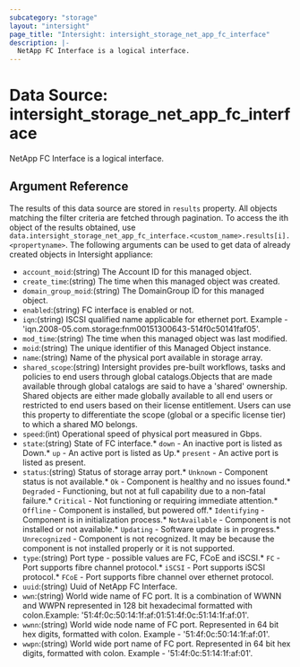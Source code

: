 ```yaml
---
subcategory: "storage"
layout: "intersight"
page_title: "Intersight: intersight_storage_net_app_fc_interface"
description: |-
  NetApp FC Interface is a logical interface.
---
```


# Data Source: intersight_storage_net_app_fc_interface
NetApp FC Interface is a logical interface.
## Argument Reference
The results of this data source are stored in `results` property.
All objects matching the filter criteria are fetched through pagination.
To access the ith object of the results obtained, use `data.intersight_storage_net_app_fc_interface.<custom_name>.results[i].<propertyname>`.
The following arguments can be used to get data of already created objects in Intersight appliance:
* `account_moid`:(string) The Account ID for this managed object. 
* `create_time`:(string) The time when this managed object was created. 
* `domain_group_moid`:(string) The DomainGroup ID for this managed object. 
* `enabled`:(string) FC interface is enabled or not. 
* `iqn`:(string) ISCSI qualified name applicable for ethernet port. Example - 'iqn.2008-05.com.storage:fnm00151300643-514f0c50141faf05'. 
* `mod_time`:(string) The time when this managed object was last modified. 
* `moid`:(string) The unique identifier of this Managed Object instance. 
* `name`:(string) Name of the physical port available in storage array. 
* `shared_scope`:(string) Intersight provides pre-built workflows, tasks and policies to end users through global catalogs.Objects that are made available through global catalogs are said to have a 'shared' ownership. Shared objects are either made globally available to all end users or restricted to end users based on their license entitlement. Users can use this property to differentiate the scope (global or a specific license tier) to which a shared MO belongs. 
* `speed`:(int) Operational speed of physical port measured in Gbps. 
* `state`:(string) State of FC interface.* `down` - An inactive port is listed as Down.* `up` - An active port is listed as Up.* `present` - An active port is listed as present. 
* `status`:(string) Status of storage array port.* `Unknown` - Component status is not available.* `Ok` - Component is healthy and no issues found.* `Degraded` - Functioning, but not at full capability due to a non-fatal failure.* `Critical` - Not functioning or requiring immediate attention.* `Offline` - Component is installed, but powered off.* `Identifying` - Component is in initialization process.* `NotAvailable` - Component is not installed or not available.* `Updating` - Software update is in progress.* `Unrecognized` - Component is not recognized. It may be because the component is not installed properly or it is not supported. 
* `type`:(string) Port type - possible values are FC, FCoE and iSCSI.* `FC` - Port supports fibre channel protocol.* `iSCSI` - Port supports iSCSI protocol.* `FCoE` - Port supports fibre channel over ethernet protocol. 
* `uuid`:(string) Uuid of  NetApp FC Interface. 
* `wwn`:(string) World wide name of FC port. It is a combination of WWNN and WWPN represented in 128 bit hexadecimal formatted with colon.Example: '51:4f:0c:50:14:1f:af:01:51:4f:0c:51:14:1f:af:01'. 
* `wwnn`:(string) World wide node name of FC port. Represented in 64 bit hex digits, formatted with colon. Example - '51:4f:0c:50:14:1f:af:01'. 
* `wwpn`:(string) World wide port name of FC port. Represented in 64 bit hex digits, formatted with colon. Example - '51:4f:0c:51:14:1f:af:01'. 
 